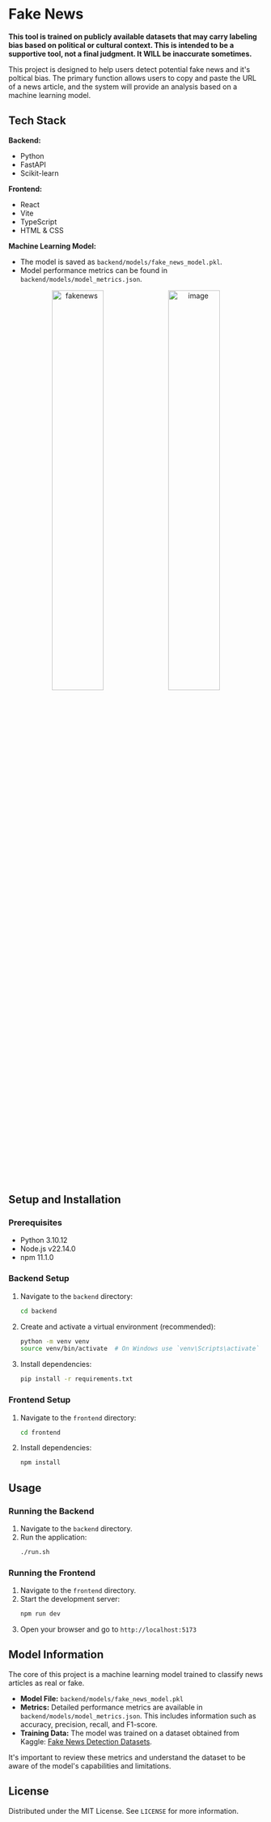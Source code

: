 # Fake News 

<Strong>This tool is trained on publicly available datasets that may carry labeling bias based on political or cultural context. This is intended to be a supportive tool, not a final judgment. It WILL be inaccurate sometimes.</Strong>

This project is designed to help users detect potential fake news and it's poltical bias. The primary function allows users to copy and paste the URL of a news article, and the system will provide an analysis based on a machine learning model. 


## Tech Stack

**Backend:**
*   Python
*   FastAPI 
*   Scikit-learn

**Frontend:**
*   React
*   Vite
*   TypeScript
*   HTML & CSS

**Machine Learning Model:**
*   The model is saved as `backend/models/fake_news_model.pkl`.
*   Model performance metrics can be found in `backend/models/model_metrics.json`.

<p align="center">
    <img src="https://github.com/user-attachments/assets/30d7bfea-303f-4fdf-a0a6-d99c8e526c02" alt="fakenews" width="45%"/>
    <img src="https://github.com/user-attachments/assets/9fca83f5-1fe8-4246-8734-909dd2a2a461" alt="image" width="45%"/>
</p>

## Setup and Installation

### Prerequisites
*   Python 3.10.12
*   Node.js v22.14.0
*   npm 11.1.0


### Backend Setup
1.  Navigate to the `backend` directory:
    ```bash
    cd backend
    ```
2.  Create and activate a virtual environment (recommended):
    ```bash
    python -m venv venv
    source venv/bin/activate  # On Windows use `venv\Scripts\activate`
    ```
3.  Install dependencies:
    ```bash
    pip install -r requirements.txt  
    ```

### Frontend Setup
1.  Navigate to the `frontend` directory:
    ```bash
    cd frontend
    ```
2.  Install dependencies:
    ```bash
    npm install
    ```

## Usage

### Running the Backend
1.  Navigate to the `backend` directory.
2.  Run the application:
    ```bash
    ./run.sh 
    ```

### Running the Frontend
1.  Navigate to the `frontend` directory.
2.  Start the development server:
    ```bash
    npm run dev
    ```
3.  Open your browser and go to `http://localhost:5173` 

## Model Information

The core of this project is a machine learning model trained to classify news articles as real or fake.
*   **Model File:** `backend/models/fake_news_model.pkl`
*   **Metrics:** Detailed performance metrics are available in `backend/models/model_metrics.json`. This includes information such as accuracy, precision, recall, and F1-score.
*   **Training Data:** The model was trained on a dataset obtained from Kaggle: [Fake News Detection Datasets](https://www.kaggle.com/datasets/emineyetm/fake-news-detection-datasets).


It's important to review these metrics and understand the dataset to be aware of the model's capabilities and limitations.

## License

Distributed under the MIT License. See `LICENSE` for more information.
